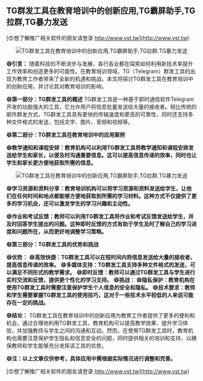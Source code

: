 ## **TG群发工具在教育培训中的创新应用,TG霸屏助手,TG拉群,TG暴力发送**

[😍想了解推广相关软件的朋友请登录 http://www.vst.tw](http://www.vst.tw)

 <center><img src="https://vst.tw/MP4/tuiguang/png/5.png" alt="TG群发工具在教育培训中的创新应用,TG霸屏助手,TG拉群,TG暴力发送"></center>

**😄引言：**
随着科技的不断进步与发展，各行各业都在探索如何利用新技术来提升工作效率和创造更多的可能性。在教育培训领域，TG（Telegram）群发工具的出现为教育工作者带来了全新的机遇和挑战。本文将探讨TG群发工具在教育培训中的创新应用，并讨论其对教育培训的影响。

**😄第一部分：TG群发工具的概述**
TG群发工具是一种基于即时通信软件Telegram开发的功能强大的工具，它允许用户将信息批量发送给大量的接收者。相比传统的邮件群发方式，TG群发工具具有更快的传输速度和更高的可靠性，同时还支持多种文件格式的发送，包括文字、图片、音频和视频等。

**😄第二部分：TG群发工具在教育培训中的应用案例**

**😄教学通知和课程安排：教育机构可以利用TG群发工具将教学通知和课程安排发送给学生和家长，以便及时沟通重要信息。这可以提高信息传递的效率，同时也让学生和家长更方便地获取所需的信息。**

 <center><img src="https://vst.tw/MP4/tuiguang/png/0.png" alt="TG群发工具在教育培训中的创新应用,TG霸屏助手,TG拉群,TG暴力发送"></center>

**😄学习资源和资料分享：教育培训机构可以将学习资源和资料发送给学生，让他们在任何时间和地点都能够方便地获取到所需的学习材料。这种方式不仅提供了更多的学习机会，还可以激发学生的学习兴趣和主动性。**

**😄作业和考试反馈：教师可以利用TG群发工具将作业和考试反馈发送给学生，并及时回答学生提出的问题。这种即时反馈的方式有助于学生及时了解自己的学习进度和问题所在，从而更好地调整学习策略。**

**😄第三部分：TG群发工具的优势和挑战**

**😄优势：**
**😄高效快捷：TG群发工具可以在短时间内将信息发送给大量的接收者，提高信息传递的效率。**
**😄多媒体支持：TG群发工具支持多种文件格式的发送，可以满足不同形式的教学需求。**
**😄即时反馈：教师可以通过TG群发工具与学生进行实时交流和反馈，提供更个性化的学习支持。**
**😄挑战：**
**😄隐私保护：教育机构在使用TG群发工具时需要注意保护学生个人信息的安全和隐私。**
**😄技术要求：教师和学生需要掌握TG群发工具的使用技巧，这对于一些技术水平较低的人来说可能存在一定的挑战。**

**😄结论：**
TG群发工具在教育培训中的创新应用为教育工作者提供了更多的便利和机会。通过合理地利用TG群发工具，教育机构可以提高教学效果、提升学习体验，并加强教师与学生之间的沟通和互动。然而，在使用TG群发工具时，教育机构也需要注意保护学生隐私和信息安全的问题，同时提供相关的培训和支持，以确保教师和学生能够充分发挥该工具的优势。

**😄注：以上文章仅供参考，具体应用中需根据实际情况进行调整和完善。**

[😍想了解推广相关软件的朋友请登录 http://www.vst.tw](http://www.vst.tw)



